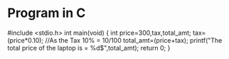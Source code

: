 # Program in C

#include <stdio.h>
int main(void)
{
int price=300,tax,total_amt;
tax=(price*0.10);   //As the Tax 10% = 10/100
total_amt=(price+tax);
printf("The total price of the laptop is = %d$",total_amt);
return 0;
}
